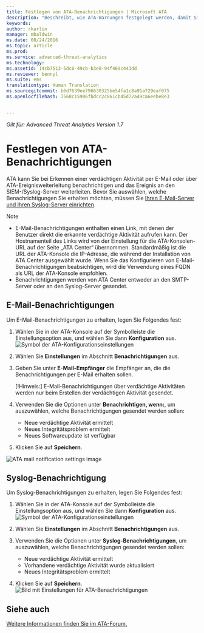 ```yaml
---
title: Festlegen von ATA-Benachrichtigungen | Microsoft ATA
description: "Beschreibt, wie ATA-Warnungen festgelegt werden, damit Sie bei verdächtigen Aktivitäten benachrichtigt werden."
keywords: 
author: rkarlin
manager: mbaldwin
ms.date: 08/24/2016
ms.topic: article
ms.prod: 
ms.service: advanced-threat-analytics
ms.technology: 
ms.assetid: 14cb7513-5dc8-49cb-b3e0-94f469c443dd
ms.reviewer: bennyl
ms.suite: ems
translationtype: Human Translation
ms.sourcegitcommit: b6d7639ee796630325be54fa1c8a91a729eaf075
ms.openlocfilehash: 7568c15906fbdcc2c861cb45d72a49ca6eebe8e3


---
```


*Gilt für: Advanced Threat Analytics Version 1.7*



# <a name="Setting-ATA-Notifications"></a>Festlegen von ATA-Benachrichtigungen
ATA kann Sie bei Erkennen einer verdächtigen Aktivität per E-Mail oder über ATA-Ereignisweiterleitung benachrichtigen und das Ereignis an den SIEM-/Syslog-Server weiterleiten. Bevor Sie auswählen, welche Benachrichtigungen Sie erhalten möchten, müssen Sie [Ihren E-Mail-Server und Ihren Syslog-Server einrichten](setting-syslog-email-server-settings.md).

> [!NOTE]
> -   E-Mail-Benachrichtigungen enthalten einen Link, mit denen der Benutzer direkt die erkannte verdächtige Aktivität aufrufen kann. Der Hostnamenteil des Links wird von der Einstellung für die ATA-Konsolen-URL auf der Seite „ATA Center“ übernommen. Standardmäßig ist die URL der ATA-Konsole die IP-Adresse, die während der Installation von ATA Center ausgewählt wurde.  Wenn Sie das Konfigurieren von E-Mail-Benachrichtigungen beabsichtigen, wird die Verwendung eines FQDN als URL der ATA-Konsole empfohlen.
> -   Benachrichtigungen werden von ATA Center entweder an den SMTP-Server oder an den Syslog-Server gesendet.

## <a name="Mail-notifications"></a>E-Mail-Benachrichtigungen
Um E-Mail-Benachrichtigungen zu erhalten, legen Sie Folgendes fest:


1. Wählen Sie in der ATA-Konsole auf der Symbolleiste die Einstellungsoption aus, und wählen Sie dann **Konfiguration** aus.
![Symbol der ATA-Konfigurationseinstellungen](media/ATA-config-icon.JPG)

2. Wählen Sie **Einstellungen** im Abschnitt **Benachrichtigungen** aus.
3. Geben Sie unter **E-Mail-Empfänger** die Empfänger an, die die Benachrichtigungen per E-Mail erhalten sollen.

    [!Hinweis:] E-Mail-Benachrichtigungen über verdächtige Aktivitäten werden nur beim Erstellen der verdächtigen Aktivität gesendet.

4. Verwenden Sie die Optionen unter **Benachrichtigen, wenn:**, um auszuwählen, welche Benachrichtigungen gesendet werden sollen:

    - Neue verdächtige Aktivität ermittelt
    - Neues Integritätsproblem ermittelt
    - Neues Softwareupdate ist verfügbar

5. Klicken Sie auf **Speichern**.

![ATA mail notification settings image](media/ATA-mail-notification-settings-1.7.png)


## <a name="Syslog-notification"></a>Syslog-Benachrichtigung

Um Syslog-Benachrichtigungen zu erhalten, legen Sie Folgendes fest:


1. Wählen Sie in der ATA-Konsole auf der Symbolleiste die Einstellungsoption aus, und wählen Sie dann **Konfiguration** aus.
![Symbol der ATA-Konfigurationseinstellungen](media/ATA-config-icon.JPG)

2. Wählen Sie **Einstellungen** im Abschnitt **Benachrichtigungen** aus.
3. Verwenden Sie die Optionen unter **Syslog-Benachrichtigungen**, um auszuwählen, welche Benachrichtigungen gesendet werden sollen:


    - Neue verdächtige Aktivität ermittelt
    - Vorhandene verdächtige Aktivität wurde aktualisiert
    - Neues Integritätsproblem ermittelt
5. Klicken Sie auf **Speichern**.
![Bild mit Einstellungen für ATA-Benachrichtigungen](media/ATA-syslog-notification-settings-1.7.png)




## <a name="See-Also"></a>Siehe auch
[Weitere Informationen finden Sie im ATA-Forum.](https://social.technet.microsoft.com/Forums/security/home?forum=mata)



<!--HONumber=Sep16_HO4-->


